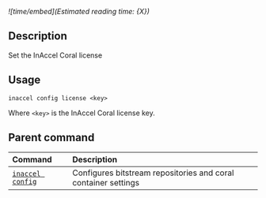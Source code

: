 *![time/embed](Estimated reading time: {X})*

## Description

Set the InAccel Coral license

## Usage

```text
inaccel config license <key>
```
Where `<key>` is the InAccel Coral license key.

## Parent command

| Command                        | Description                                                    |
| :----------------------------- | :------------------------------------------------------------- |
| [` inaccel config `](index.md) | Configures bitstream repositories and coral container settings |
